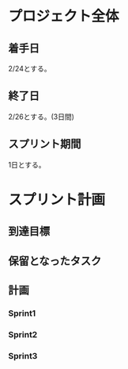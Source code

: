 # プロジェクト全体
## 着手日
2/24とする。
## 終了日
2/26とする。(3日間)
## スプリント期間
1日とする。
# スプリント計画
## 到達目標
## 保留となったタスク
## 計画
### Sprint1
### Sprint2
### Sprint3